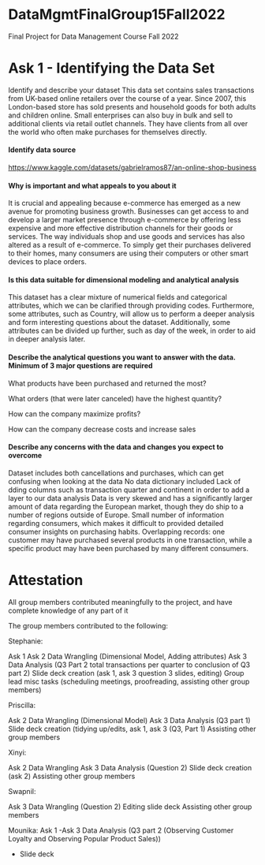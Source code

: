 # DataMgmtFinalGroup15Fall2022
Final Project for Data Management Course Fall 2022

# Ask 1 - Identifying the Data Set
Identify and describe your dataset
This data set contains sales transactions from UK-based online retailers over the course of a year. Since 2007, this London-based store has sold presents and household goods for both adults and children online. Small enterprises can also buy in bulk and sell to additional clients via retail outlet channels. They have clients from all over the world who often make purchases for themselves directly.

#### Identify data source
https://www.kaggle.com/datasets/gabrielramos87/an-online-shop-business

#### Why is important and what appeals to you about it
It is crucial and appealing because e-commerce has emerged as a new avenue for promoting business growth. Businesses can get access to and develop a larger market presence through e-commerce by offering less expensive and more effective distribution channels for their goods or services. The way individuals shop and use goods and services has also altered as a result of e-commerce. To simply get their purchases delivered to their homes, many consumers are using their computers or other smart devices to place orders.

#### Is this data suitable for dimensional modeling and analytical analysis
This dataset has a clear mixture of numerical fields and categorical attributes, which we can be clarified through providing codes. Furthermore, some attributes, such as Country, will allow us to perform a deeper analysis and form interesting questions about the dataset. Additionally, some attributes can be divided up further, such as day of the week, in order to aid in deeper analysis later.

#### Describe the analytical questions you want to answer with the data. Minimum of 3 major questions are required
What products have been purchased and returned the most?

What orders (that were later canceled) have the highest quantity?

How can the company maximize profits?

How can the company decrease costs and increase sales

#### Describe any concerns with the data and changes you expect to overcome
Dataset includes both cancellations and purchases, which can get confusing when looking at the data
No data dictionary included
Lack of dding columns such as transaction quarter and continent in order to add a layer to our data analysis
Data is very skewed and has a significantly larger amount of data regarding the European market, though they do ship to a number of regions outside of Europe.
Small number of information regarding consumers, which makes it difficult to provided detailed consumer insights on purchasing habits.
Overlapping records: one customer may have purchased several products in one transaction, while a specific product may have been purchased by many different consumers.

# Attestation
All group members contributed meaningfully to the project, and have complete knowledge of any part of it

The group members contributed to the following:

Stephanie:

Ask 1
Ask 2 Data Wrangling (Dimensional Model, Adding attributes)
Ask 3 Data Analysis (Q3 Part 2 total transactions per quarter to conclusion of Q3 part 2)
Slide deck creation (ask 1, ask 3 question 3 slides, editing)
Group lead misc tasks (scheduling meetings, proofreading, assisting other group members)

Priscilla:

Ask 2 Data Wrangling (Dimensional Model)
Ask 3 Data Analysis (Q3 part 1)
Slide deck creation (tidying up/edits, ask 1, ask 3 (Q3, Part 1)
Assisting other group members

Xinyi:

Ask 2 Data Wrangling
Ask 3 Data Analysis (Question 2)
Slide deck creation (ask 2)
Assisting other group members

Swapnil:

Ask 3 Data Wrangling (Question 2)
Editing slide deck
Assisting other group members

Mounika:
Ask 1
-Ask 3 Data Analysis (Q3 part 2 (Observing Customer Loyalty and Observing Popular Product Sales))
- Slide deck

